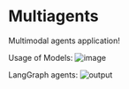 # Multiagents

Multimodal agents application!

Usage of Models:
![image](https://github.com/user-attachments/assets/59ca270e-ba7d-4fe0-b4da-e69a7c88e5b2)

LangGraph agents:
![output](https://github.com/user-attachments/assets/c4dfd296-00b7-4163-8e1a-2bd40962ad19)
